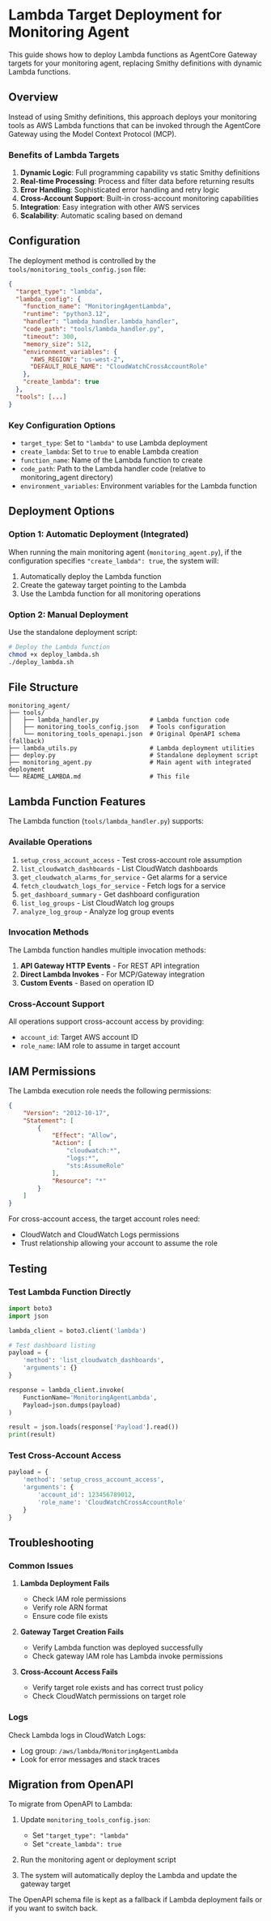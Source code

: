 # Lambda Target Deployment for Monitoring Agent

This guide shows how to deploy Lambda functions as AgentCore Gateway targets for your monitoring agent, replacing Smithy definitions with dynamic Lambda functions.

## Overview

Instead of using Smithy definitions, this approach deploys your monitoring tools as AWS Lambda functions that can be invoked through the AgentCore Gateway using the Model Context Protocol (MCP).

### Benefits of Lambda Targets

1. **Dynamic Logic**: Full programming capability vs static Smithy definitions
2. **Real-time Processing**: Process and filter data before returning results
3. **Error Handling**: Sophisticated error handling and retry logic
4. **Cross-Account Support**: Built-in cross-account monitoring capabilities
5. **Integration**: Easy integration with other AWS services
6. **Scalability**: Automatic scaling based on demand

## Configuration

The deployment method is controlled by the `tools/monitoring_tools_config.json` file:

```json
{
  "target_type": "lambda",
  "lambda_config": {
    "function_name": "MonitoringAgentLambda",
    "runtime": "python3.12",
    "handler": "lambda_handler.lambda_handler",
    "code_path": "tools/lambda_handler.py",
    "timeout": 300,
    "memory_size": 512,
    "environment_variables": {
      "AWS_REGION": "us-west-2",
      "DEFAULT_ROLE_NAME": "CloudWatchCrossAccountRole"
    },
    "create_lambda": true
  },
  "tools": [...]
}
```

### Key Configuration Options

- `target_type`: Set to `"lambda"` to use Lambda deployment
- `create_lambda`: Set to `true` to enable Lambda creation
- `function_name`: Name of the Lambda function to create
- `code_path`: Path to the Lambda handler code (relative to monitoring_agent directory)
- `environment_variables`: Environment variables for the Lambda function

## Deployment Options

### Option 1: Automatic Deployment (Integrated)

When running the main monitoring agent (`monitoring_agent.py`), if the configuration specifies `"create_lambda": true`, the system will:

1. Automatically deploy the Lambda function
2. Create the gateway target pointing to the Lambda
3. Use the Lambda function for all monitoring operations

### Option 2: Manual Deployment

Use the standalone deployment script:

```bash
# Deploy the Lambda function
chmod +x deploy_lambda.sh
./deploy_lambda.sh
```

## File Structure

```
monitoring_agent/
├── tools/
│   ├── lambda_handler.py              # Lambda function code
│   ├── monitoring_tools_config.json   # Tools configuration
│   └── monitoring_tools_openapi.json  # Original OpenAPI schema (fallback)
├── lambda_utils.py                    # Lambda deployment utilities
├── deploy.py                          # Standalone deployment script
├── monitoring_agent.py                # Main agent with integrated deployment
└── README_LAMBDA.md                   # This file
```

## Lambda Function Features

The Lambda function (`tools/lambda_handler.py`) supports:

### Available Operations

1. `setup_cross_account_access` - Test cross-account role assumption
2. `list_cloudwatch_dashboards` - List CloudWatch dashboards
3. `get_cloudwatch_alarms_for_service` - Get alarms for a service
4. `fetch_cloudwatch_logs_for_service` - Fetch logs for a service
5. `get_dashboard_summary` - Get dashboard configuration
6. `list_log_groups` - List CloudWatch log groups
7. `analyze_log_group` - Analyze log group events

### Invocation Methods

The Lambda function handles multiple invocation methods:

1. **API Gateway HTTP Events** - For REST API integration
2. **Direct Lambda Invokes** - For MCP/Gateway integration
3. **Custom Events** - Based on operation ID

### Cross-Account Support

All operations support cross-account access by providing:
- `account_id`: Target AWS account ID
- `role_name`: IAM role to assume in target account

## IAM Permissions

The Lambda execution role needs the following permissions:

```json
{
    "Version": "2012-10-17",
    "Statement": [
        {
            "Effect": "Allow",
            "Action": [
                "cloudwatch:*",
                "logs:*",
                "sts:AssumeRole"
            ],
            "Resource": "*"
        }
    ]
}
```

For cross-account access, the target account roles need:
- CloudWatch and CloudWatch Logs permissions
- Trust relationship allowing your account to assume the role

## Testing

### Test Lambda Function Directly

```python
import boto3
import json

lambda_client = boto3.client('lambda')

# Test dashboard listing
payload = {
    'method': 'list_cloudwatch_dashboards',
    'arguments': {}
}

response = lambda_client.invoke(
    FunctionName='MonitoringAgentLambda',
    Payload=json.dumps(payload)
)

result = json.loads(response['Payload'].read())
print(result)
```

### Test Cross-Account Access

```python
payload = {
    'method': 'setup_cross_account_access',
    'arguments': {
        'account_id': 123456789012,
        'role_name': 'CloudWatchCrossAccountRole'
    }
}
```

## Troubleshooting

### Common Issues

1. **Lambda Deployment Fails**
   - Check IAM role permissions
   - Verify role ARN format
   - Ensure code file exists

2. **Gateway Target Creation Fails**
   - Verify Lambda function was deployed successfully
   - Check gateway IAM role has Lambda invoke permissions

3. **Cross-Account Access Fails**
   - Verify target role exists and has correct trust policy
   - Check CloudWatch permissions on target role

### Logs

Check Lambda logs in CloudWatch Logs:
- Log group: `/aws/lambda/MonitoringAgentLambda`
- Look for error messages and stack traces

## Migration from OpenAPI

To migrate from OpenAPI to Lambda:

1. Update `monitoring_tools_config.json`:
   - Set `"target_type": "lambda"`
   - Set `"create_lambda": true`

2. Run the monitoring agent or deployment script

3. The system will automatically deploy the Lambda and update the gateway target

The OpenAPI schema file is kept as a fallback if Lambda deployment fails or if you want to switch back.